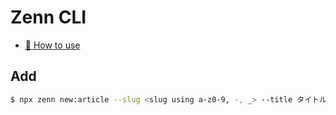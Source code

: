 # Zenn CLI

* [📘 How to use](https://zenn.dev/zenn/articles/zenn-cli-guide)


## Add

```sh
$ npx zenn new:article --slug <slug using a-z0-9, -, _> --title タイトル --type idea
```
